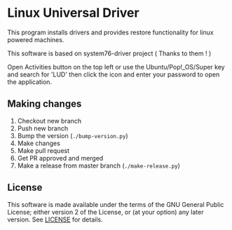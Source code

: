 # Linux Universal Driver

This program installs drivers and provides restore functionality for linux powered
machines.

This software is based on system76-driver project ( Thanks to them ! )

Open Activities button on the top left or use the Ubuntu/Pop!\_OS/Super key and
search for 'LUD' then click the icon and enter your password to open the
application.

## Making changes

1. Checkout new branch
2. Push new branch
3. Bump the version (`./bump-version.py`)
4. Make changes
5. Make pull request
6. Get PR approved and merged
7. Make a release from master branch (`./make-release.py`)

## License

This software is made available under the terms of the GNU General Public
License; either version 2 of the License, or (at your option) any later
version. See [LICENSE](LICENSE) for details.
